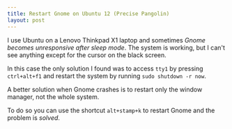 ```yaml
---
title: Restart Gnome on Ubuntu 12 (Precise Pangolin)
layout: post
---
```


I use Ubuntu on a Lenovo Thinkpad X1 laptop and sometimes *Gnome becomes unresponsive after sleep mode*. The system is working, but I can't see anything except for the cursor on the black screen.

In this case the only solution I found was to access `tty1` by pressing `ctrl+alt+f1` and restart the system by running `sudo shutdown -r now`.

A better solution when Gnome crashes is to restart only the window manager, not the whole system.

To do so you can use the shortcut `alt+stamp+k` to restart Gnome and the problem is *solved*.
